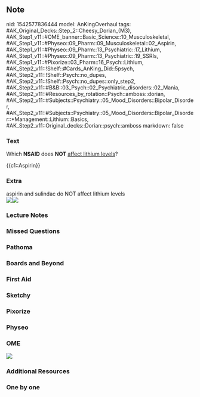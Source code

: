 ## Note
nid: 1542577836444
model: AnKingOverhaul
tags: #AK_Original_Decks::Step_2::Cheesy_Dorian_(M3), #AK_Step1_v11::#OME_banner::Basic_Science::10_Musculoskeletal, #AK_Step1_v11::#Physeo::09_Pharm::09_Musculoskeletal::02_Aspirin, #AK_Step1_v11::#Physeo::09_Pharm::13_Psychiatric::17_Lithium, #AK_Step1_v11::#Physeo::09_Pharm::13_Psychiatric::19_SSRIs, #AK_Step1_v11::#Pixorize::03_Pharm::16_Psych::Lithium, #AK_Step2_v11::!Shelf::#Cards_AnKing_Did::5psych, #AK_Step2_v11::!Shelf::Psych::no_dupes, #AK_Step2_v11::!Shelf::Psych::no_dupes::only_step2, #AK_Step2_v11::#B&B::03_Psych::02_Psychiatric_disorders::02_Mania, #AK_Step2_v11::#Resources_by_rotation::Psych::amboss::dorian, #AK_Step2_v11::#Subjects::Psychiatry::05_Mood_Disorders::Bipolar_Disorder, #AK_Step2_v11::#Subjects::Psychiatry::05_Mood_Disorders::Bipolar_Disorder::*Management::Lithium::Basics, #AK_Step2_v11::Original_decks::Dorian::psych::amboss
markdown: false

### Text
Which <b>NSAID</b> does <b>NOT</b> <u>affect lithium levels</u>?
<div>
  {{c1::Aspirin}}
</div>

### Extra
<div>
  aspirin and sulindac do NOT affect lithium levels
</div><img src="L24275.jpg"><img src=
"paste-114134460923905%20(1).jpg">

### Lecture Notes


### Missed Questions


### Pathoma


### Boards and Beyond


### First Aid


### Sketchy


### Pixorize


### Physeo


### OME
<div class="ome-widget">
  <a href=
  "https://onlinemeded.org/spa/musculoskeletal?ref=anki"><img src=
  "_OME_AnkiFlashcards_Topic_3.png"></a>
</div>

### Additional Resources


### One by one

